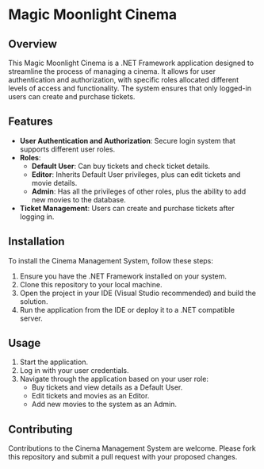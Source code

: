 # Magic Moonlight Cinema

## Overview
This Magic Moonlight Cinema is a .NET Framework application designed to streamline the process of managing a cinema. It allows for user authentication and authorization, with specific roles allocated different levels of access and functionality.
The system ensures that only logged-in users can create and purchase tickets.

## Features
- **User Authentication and Authorization**: Secure login system that supports different user roles.
- **Roles**:
  - **Default User**: Can buy tickets and check ticket details.
  - **Editor**: Inherits Default User privileges, plus can edit tickets and movie details.
  - **Admin**: Has all the privileges of other roles, plus the ability to add new movies to the database.
- **Ticket Management**: Users can create and purchase tickets after logging in.

## Installation
To install the Cinema Management System, follow these steps:
1. Ensure you have the .NET Framework installed on your system.
2. Clone this repository to your local machine.
3. Open the project in your IDE (Visual Studio recommended) and build the solution.
4. Run the application from the IDE or deploy it to a .NET compatible server.

## Usage
1. Start the application.
2. Log in with your user credentials.
3. Navigate through the application based on your user role:
   - Buy tickets and view details as a Default User.
   - Edit tickets and movies as an Editor.
   - Add new movies to the system as an Admin.

## Contributing
Contributions to the Cinema Management System are welcome. Please fork this repository and submit a pull request with your proposed changes.


